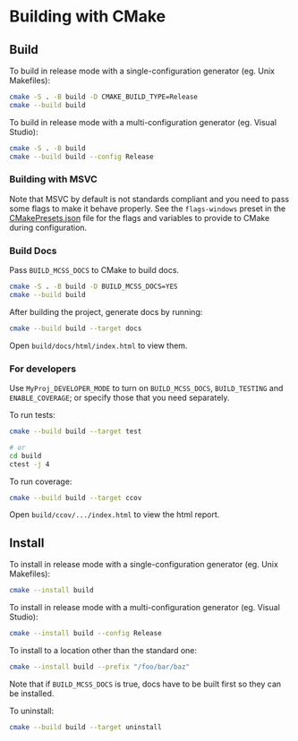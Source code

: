 # Building with CMake

## Build

To build in release mode with a single-configuration generator (eg. Unix Makefiles):
```sh
cmake -S . -B build -D CMAKE_BUILD_TYPE=Release
cmake --build build
```

To build in release mode with a multi-configuration generator (eg. Visual Studio):
```sh
cmake -S . -B build
cmake --build build --config Release
```

### Building with MSVC

Note that MSVC by default is not standards compliant and you need to pass some
flags to make it behave properly. See the `flags-windows` preset in the
[CMakePresets.json](CMakePresets.json) file for the flags and variables to provide to CMake during configuration.

### Build Docs

Pass `BUILD_MCSS_DOCS` to CMake to build docs.
```sh
cmake -S . -B build -D BUILD_MCSS_DOCS=YES
cmake --build build
```

After building the project, generate docs by running:
```sh
cmake --build build --target docs
```

Open `build/docs/html/index.html` to view them.

### For developers

Use `MyProj_DEVELOPER_MODE` to turn on `BUILD_MCSS_DOCS`, `BUILD_TESTING` and `ENABLE_COVERAGE`; or specify those that you need separately.

To run tests:
```sh
cmake --build build --target test

# or
cd build
ctest -j 4
```

To run coverage:
```sh
cmake --build build --target ccov
```

Open `build/ccov/.../index.html` to view the html report.

## Install

To install in release mode with a single-configuration generator (eg. Unix Makefiles):
```sh
cmake --install build
```

To install in release mode with a multi-configuration generator (eg. Visual Studio):
```sh
cmake --install build --config Release
```

To install to a location other than the standard one:
```sh
cmake --install build --prefix "/foo/bar/baz"
```

Note that if `BUILD_MCSS_DOCS` is true, docs have to be built first so they can be installed.

To uninstall:
```sh
cmake --build build --target uninstall
```
